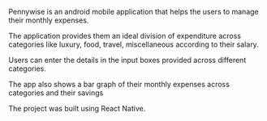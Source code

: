 Pennywise is an android mobile application that helps the users to manage their monthly expenses.

The application provides them an ideal division of expenditure across categories like luxury, food, 
travel, miscellaneous according to their salary.

Users can enter the details in the input boxes provided across different categories. 

The app also shows a bar graph of their monthly expenses across categories and their savings

The project was built using React Native.

